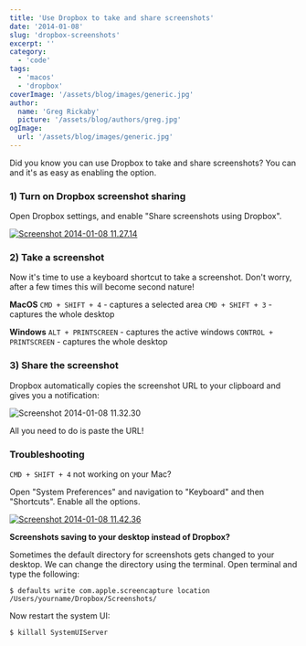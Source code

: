 ```yaml
---
title: 'Use Dropbox to take and share screenshots'
date: '2014-01-08'
slug: 'dropbox-screenshots'
excerpt: ''
category:
  - 'code'
tags:
  - 'macos'
  - 'dropbox'
coverImage: '/assets/blog/images/generic.jpg'
author:
  name: 'Greg Rickaby'
  picture: '/assets/blog/authors/greg.jpg'
ogImage:
  url: '/assets/blog/images/generic.jpg'
---
```


Did you know you can use Dropbox to take and share screenshots? You can and it's as easy as enabling the option.

### 1) Turn on Dropbox screenshot sharing

Open Dropbox settings, and enable "Share screenshots using Dropbox".

[![Screenshot 2014-01-08 11.27.14](images/Screenshot-2014-01-08-11.27.14.png)](https://gregrickaby.com/wp-content/uploads/2014/01/Screenshot-2014-01-08-11.27.14.png)

### 2) Take a screenshot

Now it's time to use a keyboard shortcut to take a screenshot. Don't worry, after a few times this will become second nature!

**MacOS**
`CMD + SHIFT + 4` - captures a selected area
`CMD + SHIFT + 3` - captures the whole desktop

**Windows**
`ALT + PRINTSCREEN` - captures the active windows
`CONTROL + PRINTSCREEN` - captures the whole desktop

### 3) Share the screenshot

Dropbox automatically copies the screenshot URL to your clipboard and gives you a notification:

![Screenshot 2014-01-08 11.32.30](images/Screenshot-2014-01-08-11.32.30-300x96.png)

All you need to do is paste the URL!

### **Troubleshooting**

`CMD + SHIFT + 4` not working on your Mac?

Open "System Preferences" and navigation to "Keyboard" and then "Shortcuts". Enable all the options.

[![Screenshot 2014-01-08 11.42.36](images/Screenshot-2014-01-08-11.42.36.png)](https://gregrickaby.com/wp-content/uploads/2014/01/Screenshot-2014-01-08-11.42.36.png)

**Screenshots saving to your desktop instead of Dropbox?**

Sometimes the default directory for screenshots gets changed to your desktop. We can change the directory using the terminal. Open terminal and type the following:

```
$ defaults write com.apple.screencapture location /Users/yourname/Dropbox/Screenshots/
```

Now restart the system UI:

```
$ killall SystemUIServer
```
